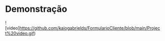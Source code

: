 # Demonstração

![video]https://github.com/kaiogabrields/FormularioCliente/blob/main/Project%20video.gif)
